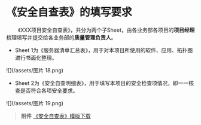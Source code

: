 # 《安全自查表》的填写要求


&nbsp; &nbsp; &nbsp; &nbsp; 《XXX项目安全自查表》，共分为两个子Sheet，由各业务部各项目的**项目经理**梳理填写并提交给各业务部的**质量管理负责人**。
- Sheet 1为《服务器清单汇总表》，用于对本项目所使用的软件、应用、拓扑图进行书面化整理。

![](/assets/图片 18.png)

- Sheet 2为《安全自查明细表》，用于填写本项目的安全检查项情况，即一一核查是否符合各项安全要求。

![](/assets/图片 19.png)

> **附件** [《安全自查表》模版下载](https://www.qiumin.top/gui-fan-yao-qiu/ya-suo-bao-de-shang-bao-yao-qiu)


